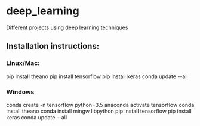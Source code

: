 # deep_learning

Different projects using deep learning techniques

## Installation instructions:

### Linux/Mac:
pip install theano
pip install tensorflow
pip install keras
conda update --all

### Windows
conda create -n tensorflow python=3.5 anaconda
activate tensorflow
conda install theano
conda install mingw libpython
pip install tensorflow
pip install keras
conda update --all
